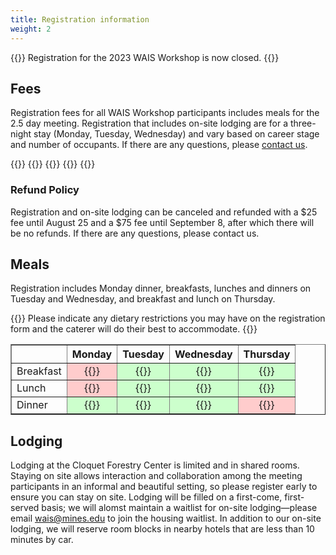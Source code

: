 ```yaml
---
title: Registration information
weight: 2
---
```


{{<callout type="error" emoji=" ">}}
  Registration for the 2023 WAIS Workshop is now closed.
{{</callout>}}

## Fees

Registration fees for all WAIS Workshop participants includes meals for the 2.5 day meeting. Registration that includes on-site lodging are for a three-night stay (Monday, Tuesday, Wednesday) and vary based on career stage and number of occupants. If there are any questions, please [contact us](mailto:wais@mines.edu).

<div class="hx:mt-6 hx:mb-3">
{{<cards cols="2">}}
  {{<card title="Off-site lodging Registration: $150">}}
  {{<card title="Early-Career Registration (on-site): $225">}}
  {{<card title="On-site Lodging Registration: $325">}}
{{</cards>}}
</div>

### Refund Policy

Registration and on-site lodging can be canceled and refunded with a $25 fee until August 25 and a $75 fee until September 8, after which there will be no refunds. If there are any questions, please contact us. 

## Meals

Registration includes Monday dinner, breakfasts, lunches and dinners on Tuesday and Wednesday, and breakfast and lunch on Thursday. 

{{<callout style="note" emoji=" ">}}
  Please indicate any dietary restrictions you may have on the registration form and the caterer will do their best to accommodate.
{{</callout>}}

<table border="1" style="border-collapse: collapse;">
  <tr>
    <th></th>
    <th>Monday</th>
    <th>Tuesday</th>
    <th>Wednesday</th>
    <th>Thursday</th>
  </tr>
  <tr>
    <td>Breakfast</td>
    <td style="background-color: #ffcccc; text-align: center;">{{<icon "x">}}</td>
    <td style="background-color: #ccffcc; text-align: center;">{{<icon "check">}}</td>
    <td style="background-color: #ccffcc; text-align: center;">{{<icon "check">}}</td>
    <td style="background-color: #ccffcc; text-align: center;">{{<icon "check">}}</td>
  </tr>
  <tr>
    <td>Lunch</td>
    <td style="background-color: #ffcccc; text-align: center;">{{<icon "x">}}</td>
    <td style="background-color: #ccffcc; text-align: center;">{{<icon "check">}}</td>
    <td style="background-color: #ccffcc; text-align: center;">{{<icon "check">}}</td>
    <td style="background-color: #ccffcc; text-align: center;">{{<icon "check">}}</td>
  </tr>
  <tr>
    <td>Dinner</td>
    <td style="background-color: #ccffcc; text-align: center;">{{<icon "check">}}</td>
    <td style="background-color: #ccffcc; text-align: center;">{{<icon "check">}}</td>
    <td style="background-color: #ccffcc; text-align: center;">{{<icon "check">}}</td>
    <td style="background-color: #ffcccc; text-align: center;">{{<icon "x">}}</td>
  </tr>
</table>


## Lodging

Lodging at the Cloquet Forestry Center is limited and in shared rooms. Staying on site allows interaction and collaboration among the meeting participants in an informal and beautiful setting, so please register early to ensure you can stay on site. Lodging will be filled on a first-come, first-served basis; we will alomst maintain a waitlist for on-site lodging—please email wais@mines.edu to join the housing waitlist. In addition to our on-site lodging, we will reserve room blocks in nearby hotels that are less than 10 minutes by car. 
